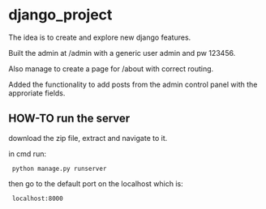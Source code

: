 # django_project
 The idea is to create and explore new django features.
 
 Built the admin at /admin with a generic user admin and pw 123456.  
 
 Also manage to create a page for /about with correct routing.
 
 Added the functionality to add posts from the admin control panel with the approriate fields.
 

 ## HOW-TO run the server
 download the zip file, extract and navigate to it.
 
 in cmd run:
 
     python manage.py runserver
 
 then go to the default port on the localhost which is:
 
     localhost:8000

